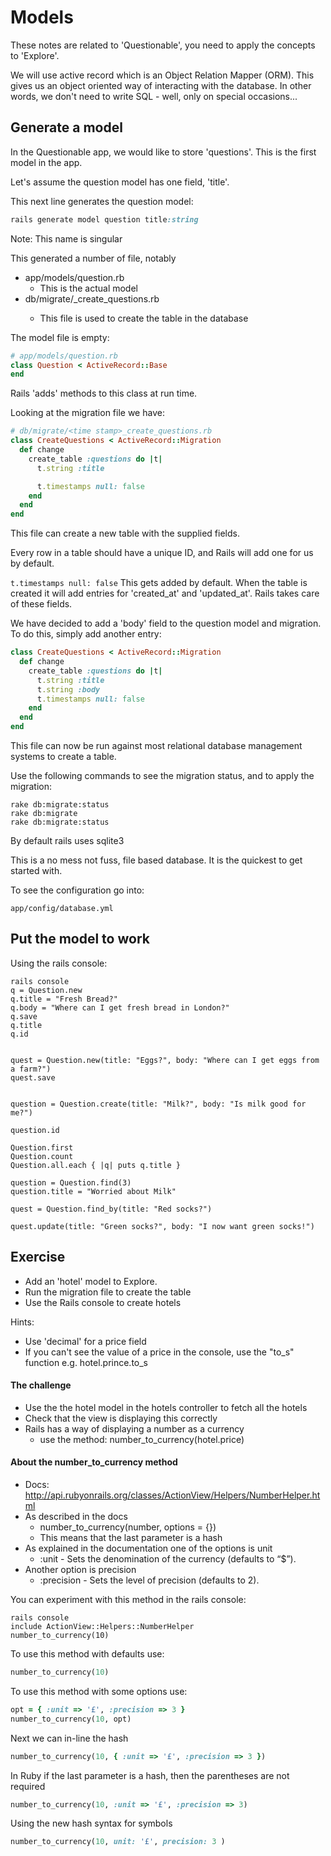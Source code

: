 # Models

These notes are related to 'Questionable', you need to apply the concepts to 'Explore'.

We will use active record which is an Object Relation Mapper (ORM). This gives us an object oriented way of interacting with the database. In other words, we don't need to write SQL - well, only on special occasions...

## Generate a model

In the Questionable app, we would like to store 'questions'. This is the first model in the app.

Let's assume the question model has one field, 'title'.

This next line generates the question model:

```ruby
rails generate model question title:string
```
Note: This name is singular 

This generated a number of file, notably
* app/models/question.rb
  * This is the actual model
* db/migrate/<time stamp>_create_questions.rb
  * This file is used to create the table in the database

The model file is empty:
```ruby
# app/models/question.rb
class Question < ActiveRecord::Base
end
```
Rails 'adds' methods to this class at run time.

Looking at the migration file we have:

```ruby
# db/migrate/<time stamp>_create_questions.rb
class CreateQuestions < ActiveRecord::Migration
  def change
    create_table :questions do |t|
      t.string :title

      t.timestamps null: false
    end
  end
end
```
This file can create a new table with the supplied fields.

Every row in a table should have a unique ID, and Rails will add one for us by default.

```t.timestamps null: false```
This gets added by default. When the table is created it will add entries for 'created_at' and 'updated_at'. Rails takes care of these fields.

We have decided to add a 'body' field to the question model and migration. To do this, simply add another entry:

```ruby
class CreateQuestions < ActiveRecord::Migration
  def change
    create_table :questions do |t|
      t.string :title
	  t.string :body
      t.timestamps null: false
    end
  end
end
```

This file can now be run against most relational database management systems to create a table.

Use the following commands to see the migration status, and to apply the migration:

```
rake db:migrate:status
rake db:migrate
rake db:migrate:status

```

By default rails uses sqlite3

This is a no mess not fuss, file based database. It is the quickest to get started with.


To see the configuration go into: 

```
app/config/database.yml

```

## Put the model to work
Using the rails console:

```
rails console
q = Question.new
q.title = "Fresh Bread?"
q.body = "Where can I get fresh bread in London?"
q.save
q.title
q.id


quest = Question.new(title: "Eggs?", body: "Where can I get eggs from a farm?")
quest.save


question = Question.create(title: "Milk?", body: "Is milk good for me?")

question.id

Question.first
Question.count
Question.all.each { |q| puts q.title } 

question = Question.find(3)
question.title = "Worried about Milk"

quest = Question.find_by(title: "Red socks?")

quest.update(title: "Green socks?", body: "I now want green socks!")
```


## Exercise

* Add an 'hotel' model to Explore. 
* Run the migration file to create the table
* Use the Rails console to create hotels

Hints: 
* Use 'decimal' for a price field
* If you can't see the value of a price in the console, use the "to_s" function e.g. hotel.prince.to_s


#### The challenge
* Use the the hotel model in the hotels controller to fetch all the hotels
* Check that the view is displaying this correctly
* Rails has a way of displaying a number as a currency
  * use the method: number_to_currency(hotel.price)

#### About the number_to_currency method
* Docs: http://api.rubyonrails.org/classes/ActionView/Helpers/NumberHelper.html
* As described in the docs
  * number_to_currency(number, options = {})
  * This means that the last parameter is a hash
* As explained in the documentation one of the options is unit
  * :unit - Sets the denomination of the currency (defaults to “$”).
* Another option is precision
  * :precision - Sets the level of precision (defaults to 2).

You can experiment with this method in the rails console:
```
rails console
include ActionView::Helpers::NumberHelper
number_to_currency(10)
```

To use this method with defaults use:
```ruby
number_to_currency(10)
```

To use this method with some options use:
```ruby
opt = { :unit => '£', :precision => 3 }
number_to_currency(10, opt)
```
Next we can in-line the hash
```ruby
number_to_currency(10, { :unit => '£', :precision => 3 })
```
In Ruby if the last parameter is a hash, then the parentheses are not required

```ruby
number_to_currency(10, :unit => '£', :precision => 3)
```
Using the new hash syntax for symbols
```ruby
number_to_currency(10, unit: '£', precision: 3 )
```



